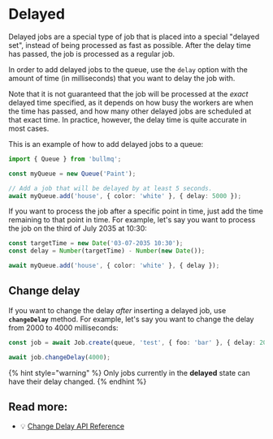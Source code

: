 # Delayed

Delayed jobs are a special type of job that is placed into a special "delayed set", instead of being processed as fast as possible. After the delay time has passed, the job is processed as a regular job.

In order to add delayed jobs to the queue, use the `delay` option with the amount of time (in milliseconds) that you want to delay the job with.

Note that it is not guaranteed that the job will be processed at the _exact_ delayed time specified, as it depends on how busy the workers are when the time has passed, and how many other delayed jobs are scheduled at that exact time. In practice, however, the delay time is quite accurate in most cases.

This is an example of how to add delayed jobs to a queue:

```typescript
import { Queue } from 'bullmq';

const myQueue = new Queue('Paint');

// Add a job that will be delayed by at least 5 seconds.
await myQueue.add('house', { color: 'white' }, { delay: 5000 });
```

If you want to process the job after a specific point in time, just add the time remaining to that point in time. For example, let's say you want to process the job on the third of July 2035 at 10:30:

```typescript
const targetTime = new Date('03-07-2035 10:30');
const delay = Number(targetTime) - Number(new Date());

await myQueue.add('house', { color: 'white' }, { delay });
```

## Change delay

If you want to change the delay _after_ inserting a delayed job, use **`changeDelay`** method. For example, let's say you want to change the delay from 2000 to 4000 milliseconds:

```typescript
const job = await Job.create(queue, 'test', { foo: 'bar' }, { delay: 2000 });

await job.changeDelay(4000);
```

{% hint style="warning" %}
Only jobs currently in the **delayed** state can have their delay changed.
{% endhint %}

## Read more:

- 💡 [Change Delay API Reference](https://api.docs.bullmq.io/classes/v5.Job.html#changeDelay)

